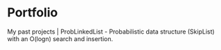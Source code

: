 # Portfolio
My past projects
| ProbLinkedList - Probabilistic data structure (SkipList) with an O(logn) search and insertion.


